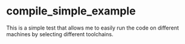 # compile_simple_example
This is a simple test that allows me to easily run the code on different machines by selecting different toolchains.
